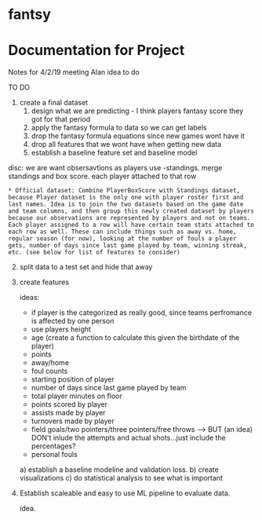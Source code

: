 # fantsy

# Documentation for Project 

Notes for 4/2/19 meeting
Alan idea to do 

TO DO 
1) create a final dataset
    1. design what we are predicting - I think players fantasy score they got for that period
    1. apply the fantasy formula to data so we can get labels
    1. drop the fantasy formula equations since new games wont have it 
    1. drop all features that we wont have when getting new data
    1. establish a baseline feature set and baseline model 
    
disc:
we are want obsersavtions as players 
use -standings. 
merge standings and box score. each player attached to that row

    * Official dataset: Combine PlayerBoxScore with Standings dataset, because Player dataset is the only one with player roster first and last names. Idea is to join the two datasets based on the game date and team columns, and then group this newly created dataset by players because our observations are represented by players and not on teams. Each player assigned to a row will have certain team stats attached to each row as well. These can include things such as away vs. home, regular season (for now), looking at the number of fouls a player gets, number of days since last game played by team, winning streak, etc. (see below for list of features to consider) 
    
2) split data to a test set and hide that away

3) create features
    
    ideas:
    - if player is the categorized as really good, since teams perfromance is affected by one person 
    - use players height
    - age (create a function to calculate this given the birthdate of the player)
    - points 
    - away/home 
    - foul counts 
    - starting position of player
    - number of days since last game played by team
    - total player minutes on floor 
    - points scored by player
    - assists made by player
    - turnovers made by player
    - field goals/two pointers/three pointers/free throws --> BUT (an idea) DON't inlude the attempts and actual shots...just include the percentages? 
    - personal fouls
   
    
    a) establish a baseline modeline and validation loss.
    b) create visualizations 
    c) do statistical analysis to see what is important
    
4) Establish scaleable and easy to use ML pipeline to evaluate data.

    idea. 

